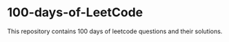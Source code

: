 # 100-days-of-LeetCode
This repository contains 100 days of leetcode questions and their solutions.
